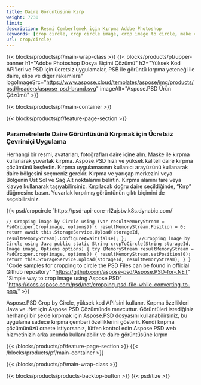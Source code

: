 ```yaml
---
title: Daire Görüntüsünü Kırp
weight: 7730
limit: 
description: Resmi Çemberlemek için Kırpma Adobe Photoshop
keywords: [crop circle, crop circle image, crop image to circle, make circle photo]
url: crop/circle/
---
```

{{< blocks/products/pf/main-wrap-class >}}
{{< blocks/products/pf/upper-banner h1="Adobe Photoshop Dosya Biçimi Çözümü" h2="Yüksek Kod API'leri ve PSD için ücretsiz uygulamalar, PSB ile görüntü kırpma yeteneği ile daire, elips ve diğer rakamlara" logoImageSrc="https://www.aspose.cloud/templates/aspose/img/products/psd/headers/aspose_psd-brand.svg" imageAlt="Aspose.PSD Ürün Çözümü" >}}

{{< blocks/products/pf/main-container >}}

{{< blocks/products/pf/feature-page-section >}}
<h3 class="headingpdleft">Parametrelerle Daire Görüntüsünü Kırpmak için Ücretsiz Çevrimiçi Uygulama</h3>
<p>Herhangi bir resmi, avatarları, fotoğrafları daire içine alın. Maske ile kırpma kullanarak yuvarlak kırpma. Aspose.PSD hızlı ve yüksek kaliteli daire kırpma çözümünü keşfedin. Kırpma uygulamasının kullanıcı arayüzünü kullanarak daire bölgesini seçmeniz gerekir. Kırpma ve yarıçap merkezini veya Bölgenin Üst Sol ve Sağ Alt noktalarını belirtin. Kırpma alanını fare veya klavye kullanarak taşıyabilirsiniz. Kırpılacak doğru daire seçildiğinde, “Kırp” düğmesine basın. Yuvarlak kırpılmış görüntünün çıktı biçimini de seçebilirsiniz.</p>
{{< psd/cropcircle `https://psd-api-core-rl2ajsbv.k8s.dynabic.com/` 

`// Cropping image by Circle
using (var resultMemoryStream = PsdCropper.Crop(image, options))
{
	resultMemoryStream.Position = 0;
	return await this.StorageService.Upload(storageId, resultMemoryStream).ConfigureAwait(false);
};` 
`    //Cropping image by Circle using Java
     public static String cropToCircle(String storageId, Image image, Options options) {
        try (MemoryStream resultMemoryStream = PsdCropper.crop(image, options)) {
            resultMemoryStream.setPosition(0);
            return this.StorageService.upload(storageId, resultMemoryStream);
        }
    }` 
"Code samples for cropping to circle the PSD Files can be found in official Github repository"  "https://github.com/aspose-psd/Aspose.PSD-for-.NET" 
"Simple way to crop image using Aspose.PSD" "https://docs.aspose.com/psd/net/cropping-psd-file-while-converting-to-png/" >}}
<p>Aspose.PSD Crop by Circle, yüksek kod API'sini kullanır. Kırpma özellikleri Java ve .Net için Aspose.PSD Çözümünde mevcuttur. Görüntüleri istediğiniz herhangi bir şekle kırpmak için Aspose.PSD dosyasını kullanabilirsiniz, bu uygulama sadece kırpma çemberi özelliklerini gösterir. Kendi kırpma çözümünüzü craete istiyorsanız, lütfen kontrol edin Aspose.PSD web hizmetinizin arka ucunda kullanılabilir ve daire görüntüsüne kırpın</p>
<!--<ul>
<li><a href="psb">PSB Circle Crop</a></li>
<li><a href="ellipse">Ellipse crop App</a></li>
</ul>-->
{{< /blocks/products/pf/feature-page-section >}}
{{< /blocks/products/pf/main-container >}}


{{< /blocks/products/pf/main-wrap-class >}}

{{< blocks/products/products-backtop-button >}}
{{< psd/tize >}}
